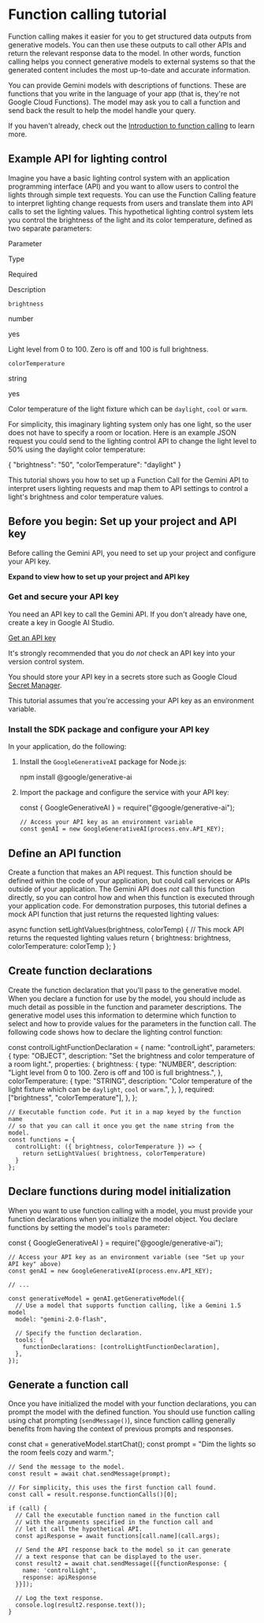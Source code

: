 Function calling tutorial
=========================

Function calling makes it easier for you to get structured data outputs from generative models. You can then use these outputs to call other APIs and return the relevant response data to the model. In other words, function calling helps you connect generative models to external systems so that the generated content includes the most up-to-date and accurate information.

You can provide Gemini models with descriptions of functions. These are functions that you write in the language of your app (that is, they're not Google Cloud Functions). The model may ask you to call a function and send back the result to help the model handle your query.

If you haven't already, check out the [Introduction to function calling](https://ai.google.dev/gemini-api/docs/function-calling) to learn more.

Example API for lighting control
--------------------------------

Imagine you have a basic lighting control system with an application programming interface (API) and you want to allow users to control the lights through simple text requests. You can use the Function Calling feature to interpret lighting change requests from users and translate them into API calls to set the lighting values. This hypothetical lighting control system lets you control the brightness of the light and its color temperature, defined as two separate parameters:

Parameter

Type

Required

Description

`brightness`

number

yes

Light level from 0 to 100. Zero is off and 100 is full brightness.

`colorTemperature`

string

yes

Color temperature of the light fixture which can be `daylight`, `cool` or `warm`.

For simplicity, this imaginary lighting system only has one light, so the user does not have to specify a room or location. Here is an example JSON request you could send to the lighting control API to change the light level to 50% using the daylight color temperature:

{
      "brightness": "50",
      "colorTemperature": "daylight"
    }

This tutorial shows you how to set up a Function Call for the Gemini API to interpret users lighting requests and map them to API settings to control a light's brightness and color temperature values.

Before you begin: Set up your project and API key
-------------------------------------------------

Before calling the Gemini API, you need to set up your project and configure your API key.

**Expand to view how to set up your project and API key**

### Get and secure your API key

You need an API key to call the Gemini API. If you don't already have one, create a key in Google AI Studio.

[Get an API key](https://aistudio.google.com/app/apikey)

It's strongly recommended that you do _not_ check an API key into your version control system.

You should store your API key in a secrets store such as Google Cloud [Secret Manager](https://cloud.google.com/secret-manager/docs).

This tutorial assumes that you're accessing your API key as an environment variable.

### Install the SDK package and configure your API key

In your application, do the following:

1.  Install the `GoogleGenerativeAI` package for Node.js:
    
    npm install @google/generative-ai
    
2.  Import the package and configure the service with your API key:
    
    const { GoogleGenerativeAI } = require("@google/generative-ai");
        
        // Access your API key as an environment variable
        const genAI = new GoogleGenerativeAI(process.env.API_KEY);

Define an API function
----------------------

Create a function that makes an API request. This function should be defined within the code of your application, but could call services or APIs outside of your application. The Gemini API does _not_ call this function directly, so you can control how and when this function is executed through your application code. For demonstration purposes, this tutorial defines a mock API function that just returns the requested lighting values:

async function setLightValues(brightness, colorTemp) {
      // This mock API returns the requested lighting values
      return {
        brightness: brightness,
        colorTemperature: colorTemp
      };
    }

Create function declarations
----------------------------

Create the function declaration that you'll pass to the generative model. When you declare a function for use by the model, you should include as much detail as possible in the function and parameter descriptions. The generative model uses this information to determine which function to select and how to provide values for the parameters in the function call. The following code shows how to declare the lighting control function:

const controlLightFunctionDeclaration = {
      name: "controlLight",
      parameters: {
        type: "OBJECT",
        description: "Set the brightness and color temperature of a room light.",
        properties: {
          brightness: {
            type: "NUMBER",
            description: "Light level from 0 to 100. Zero is off and 100 is full brightness.",
          },
          colorTemperature: {
            type: "STRING",
            description: "Color temperature of the light fixture which can be `daylight`, `cool` or `warm`.",
          },
        },
        required: ["brightness", "colorTemperature"],
      },
    };
    
    // Executable function code. Put it in a map keyed by the function name
    // so that you can call it once you get the name string from the model.
    const functions = {
      controlLight: ({ brightness, colorTemperature }) => {
        return setLightValues( brightness, colorTemperature)
      }
    };

Declare functions during model initialization
---------------------------------------------

When you want to use function calling with a model, you must provide your function declarations when you initialize the model object. You declare functions by setting the model's `tools` parameter:

const { GoogleGenerativeAI } = require("@google/generative-ai");
    
    // Access your API key as an environment variable (see "Set up your API key" above)
    const genAI = new GoogleGenerativeAI(process.env.API_KEY);
    
    // ...
    
    const generativeModel = genAI.getGenerativeModel({
      // Use a model that supports function calling, like a Gemini 1.5 model
      model: "gemini-2.0-flash",
    
      // Specify the function declaration.
      tools: {
        functionDeclarations: [controlLightFunctionDeclaration],
      },
    });

Generate a function call
------------------------

Once you have initialized the model with your function declarations, you can prompt the model with the defined function. You should use function calling using chat prompting (`sendMessage()`), since function calling generally benefits from having the context of previous prompts and responses.

const chat = generativeModel.startChat();
    const prompt = "Dim the lights so the room feels cozy and warm.";
    
    // Send the message to the model.
    const result = await chat.sendMessage(prompt);
    
    // For simplicity, this uses the first function call found.
    const call = result.response.functionCalls()[0];
    
    if (call) {
      // Call the executable function named in the function call
      // with the arguments specified in the function call and
      // let it call the hypothetical API.
      const apiResponse = await functions[call.name](call.args);
    
      // Send the API response back to the model so it can generate
      // a text response that can be displayed to the user.
      const result2 = await chat.sendMessage([{functionResponse: {
        name: 'controlLight',
        response: apiResponse
      }}]);
    
      // Log the text response.
      console.log(result2.response.text());
    }